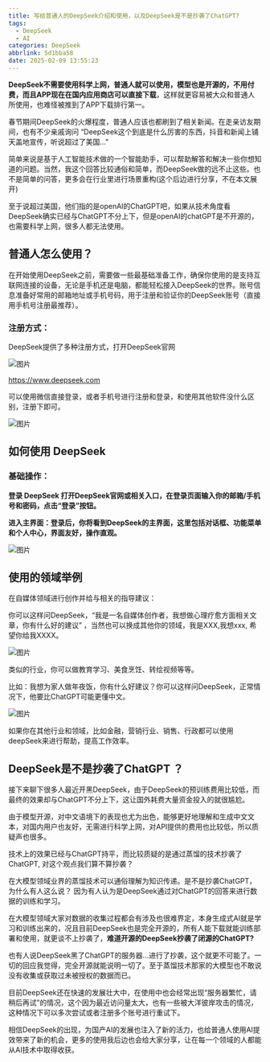 ```yaml
---
title: 写给普通人的DeepSeek介绍和使用，以及DeepSeek是不是抄袭了ChatGPT?
tags:
  - DeepSeek
  - AI
categories: DeepSeek
abbrlink: 5d1bba58
date: 2025-02-09 13:55:23
---
```


**DeepSeek不需要使用科学上网，普通人就可以使用，模型也是开源的，不用付费，而且APP现在在国内应用商店可以直接下载**，这样就更容易被大众和普通人所使用，也难怪被推到了APP下载排行第一。

春节期间DeepSeek的火爆程度，普通人应该也都刷到了相关新闻。在走亲访友期间，也有不少亲戚询问 “DeepSeek这个到底是什么厉害的东西，抖音和新闻上铺天盖地宣传，听说超过了美国..."

简单来说是基于人工智能技术做的一个智能助手，可以帮助解答和解决一些你想知道的问题。当然，我这个回答比较通俗和简单，而DeepSeek做的远不止这些。也不是简单的问答，更多会在行业里进行场景重构(这个后边进行分享，不在本文展开)

至于说超过美国，他们指的是openAI的ChatGPT吧，如果从技术角度看DeepSeek确实已经与ChatGPT不分上下，但是openAI的chatGPT是不开源的，也需要科学上网，很多人都无法使用。



 

## 普通人怎么使用？

 

在开始使用DeepSeek之前，需要做一些最基础准备工作，确保你使用的是支持互联网连接的设备，无论是手机还是电脑，都能轻松接入DeepSeek的世界。账号信息准备好常用的邮箱地址或手机号码，用于注册和验证你的DeepSeek账号（直接用手机号注册最推荐）。

 

### 注册方式：

DeepSeek提供了多种注册方式，打开DeepSeek官网

![图片](https://raw.githubusercontent.com/zhulg/allpic/master/640-20250209135838949-20250209140217556)

https://www.deepseek.com 

可以使用微信直接登录，或者手机号进行注册和登录，和使用其他软件没什么区别，注册下即可。

![图片](https://raw.githubusercontent.com/zhulg/allpic/master/640-20250209140254454)

 

## 如何使用 DeepSeek

 

### 基础操作：

**登录 DeepSeek 打开DeepSeek官网或相关入口，在登录页面输入你的邮箱/手机号和密码，点击“登录”按钮。**

**进入主界面：登录后，你将看到DeepSeek的主界面，这里包括对话框、功能菜单和个人中心，界面友好，操作直观。**

![图片](https://raw.githubusercontent.com/zhulg/allpic/master/640-20250209140333664)

 

## 使用的领域举例

 

在自媒体领域进行创作并给与相关的指导建议：

你可以这样问DeepSeek，“我是一名自媒体创作者，我想做心理疗愈方面相关文章，你有什么好的建议” ，当然也可以换成其他你的领域，我是XXX,我想xxx, 希望你给我XXXX。

![图片](https://raw.githubusercontent.com/zhulg/allpic/master/640-20250209140346197)

类似的行业，你可以做教育学习、美食烹饪、转绘视频等等。

比如：我想为家人做年夜饭，你有什么好建议？你可以这样问DeepSeek，正常情况下，他要比ChatGPT可能更懂中文。

![图片](https://raw.githubusercontent.com/zhulg/allpic/master/640-20250209140357511)

如果你在其他行业和领域，比如金融，营销行业、销售、行政都可以使用deepSeek来进行帮助，提高工作效率。

 

## **DeepSeek是不是抄袭了ChatGPT ？**

 

接下来聊下很多人最近开黑DeepSeek，由于DeepSeek的预训练费用比较低，而最终的效果却与ChatGPT不分上下，这让国外耗费大量资金投入的就很尴尬。

由于模型开源，对中文语境下的表现也尤为出色，能够更好地理解和生成中文文本，对国内用户也友好，无需进行科学上网，对API提供的费用也比较低，所以质疑声也很多。

技术上的效果已经与ChatGPT持平，而比较质疑的是通过蒸馏的技术抄袭了ChatGPT, 对这个观点我们算不算抄袭？

在大模型领域业界的蒸馏技术可以通俗理解为知识传递。是不是抄袭ChatGPT，为什么有人这么说？ 因为有人认为是DeepSeek通过对ChatGPT的回答来进行数据的训练和学习。

在大模型领域大家对数据的收集过程都会有涉及也很难界定，本身生成式AI就是学习和训练出来的，况且目前DeepSeek也是完全开源的，所有人能下载就能训练部署和使用，就更谈不上抄袭了，**难道开源的DeepSeek抄袭了闭源的ChatGPT?**  

也有人说DeepSeek黑了ChatGPT的服务器...进行了抄袭，这个就更不可能了。一切的回应我觉得，完全开源就能说明一切了。至于蒸馏技术那家的大模型也不敢说没有收集或获取过未被授权的数据而已。

目前DeepSeek还在快速的发展壮大中，在使用中也会经常出现“服务器繁忙，请稍后再试”的情况，这个因为最近访问量太大，也有一些被大洋彼岸攻击的情况，这种情况下可以多次尝试或者注册多个账号进行重试下。

相信DeepSeek的出现，为国产AI的发展也注入了新的活力，也给普通人使用AI提效带来了新的机会，更多的使用我后边也会给大家分享，让在每一个领域的人都能从AI技术中取得收获。
